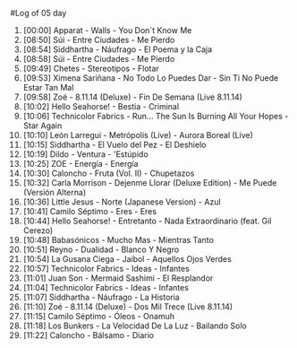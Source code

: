 #Log of 05 day

1. [00:00] Apparat - Walls - You Don´t Know Me
1. [08:50] Súi - Entre Ciudades - Me Pierdo
1. [08:54] Siddhartha - Náufrago - El Poema y la Caja
1. [08:58] Súi - Entre Ciudades - Me Pierdo
1. [09:49] Chetes - Stereotipos - Flotar
1. [09:53] Ximena Sariñana - No Todo Lo Puedes Dar - Sin Ti No Puede Estar Tan Mal
1. [09:58] Zoé - 8.11.14 (Deluxe) - Fin De Semana (Live 8.11.14)
1. [10:02] Hello Seahorse! - Bestia - Criminal
1. [10:06] Technicolor Fabrics - Run... The Sun Is Burning All Your Hopes - Star Again
1. [10:10] León Larregui - Metrópolis (Live) - Aurora Boreal (Live)
1. [10:15] Siddhartha - El Vuelo del Pez - El Deshielo
1. [10:19] Dildo - Ventura - 'Estúpido
1. [10:25] ZOE - Energía - Energía
1. [10:30] Caloncho - Fruta (Vol. II) - Chupetazos
1. [10:32] Carla Morrison - Dejenme Llorar (Deluxe Edition) - Me Puede (Versión Alterna)
1. [10:36] Little Jesus - Norte (Japanese Version) - Azul
1. [10:41] Camilo Séptimo - Eres - Eres
1. [10:44] Hello Seahorse! - Entretanto - Nada Extraordinario (feat. Gil Cerezo)
1. [10:48] Babasónicos - Mucho Mas - Mientras Tanto
1. [10:51] Reyno - Dualidad - Blanco Y Negro
1. [10:54] La Gusana Ciega - Jaibol - Aquellos Ojos Verdes
1. [10:57] Technicolor Fabrics - Ideas - Infantes
1. [11:01] Juan Son - Mermaid Sashimi - El Resplandor
1. [11:04] Technicolor Fabrics - Ideas - Infantes
1. [11:07] Siddhartha - Náufrago - La Historia
1. [11:10] Zoé - 8.11.14 (Deluxe) - Dos Mil Trece (Live 8.11.14)
1. [11:15] Camilo Séptimo - Óleos - Onamuh
1. [11:18] Los Bunkers - La Velocidad De La Luz - Bailando Solo
1. [11:22] Caloncho - Bálsamo - Diario
